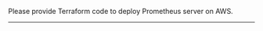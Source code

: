 


Please provide Terraform code to deploy Prometheus server on AWS.

----------------------------------------------------------------------------------

